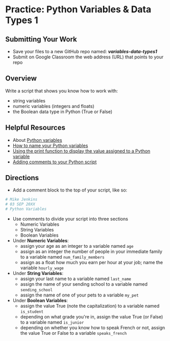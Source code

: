 ﻿# Practice: Python Variables & Data Types 1

## Submitting Your Work
 - Save your files to a new GitHub repo named: ***variables-data-types1***
 - Submit on Google Classroom the web address (URL) that points to your repo 

## Overview

Write a script that shows you know how to work with:
 - string variables
 - numeric variables (integers and floats)
 - the Boolean data type in Python (True or False)

## Helpful Resources

 - About [Python variables](https://www.w3schools.com/python/python_variables.asp)
 - [How to name your Python variables](https://www.w3schools.com/python/python_variables_names.asp)
 - [Using the print function to display the value assigned to a Python variable](https://www.w3schools.com/python/python_variables_output.asp)
 - [Adding comments to your Python script](https://www.w3schools.com/python/python_comments.asp)
 
## Directions

 - Add a comment block to the top of your script, like so:
 ```python
# Mike Jenkins
# 03 SEP 20XX
# Python Variables
```
- Use comments to divide your script into three sections
   - Numeric Variables
   - String Variables
   - Boolean Variables
- Under **Numeric Variables**:
  -  assign your age as an integer to a variable named `age`
  -  assign as an integer the number of people in your immediate family to a variable named `num_family_members`
  -  assign as a float how much you earn per hour at your job; name the variable `hourly_wage`
- Under **String Variables**:
  -  assign your last name to a variable named `last_name`
  -  assign the name of your sending school to a variable named `sending_school`
  -  assign the name of one of your pets to a variable `my_pet`
- Under **Boolean Variables**:
  -  assign the value True (note the capitalization) to a variable named `is_student`
  -  depending on what grade you're in, assign the value True (or False) to a variable named `is_junior`
  -  depending on whether you know how to speak French or not, assign the value True or False to a variable `speaks_french`


